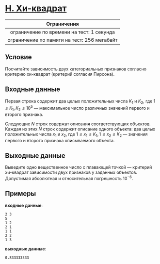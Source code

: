 # [H. Хи-квадрат](H.java)

| Ограничения                                 |
|:-------------------------------------------:|
| ограничение по времени на тест: 1 секунда   |
| ограничение по памяти на тест: 256 мегабайт |

## Условие

Посчитайте зависимость двух категориальных признаков согласно критерию хи-квадрат (критерий согласия Пирсона).

## Входные данные

Первая строка содержит два целых положительных числа $K_{1}$ и $K_{2}$, где $1 \leqslant K_{1}, K_{2} \leqslant 10^{5}$ — максимальное число различных значений первого и второго признака.

Следующие $N$ строк содержат описания соответствующих объектов. Каждая из этих $N$ строк содержит описание одного объекта: два целых положительных числа $x_{1}$ и $x_{2}$, где $1 \leqslant x_{1} \leqslant K_{1}, 1 \leqslant x_{2} \leqslant K_{2}$ — значения первого и второго признака описываемого объекта.

## Выходные данные

Выведите одно вещественное число с плавающей точкой — критерий хи-квадрат зависимости двух признаков у заданных объектов. Допустимая абсолютная и относительная погрешность $10^{-6}$.

## Примеры

**входные данные**:

```text
2 3
5
1 2
2 1
1 1
2 2
1 3
```

**выходные данные**:

```text
0.833333333
```
